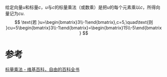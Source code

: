 
给定向量$u$和标量$c$，$u$与$c$的标量乘法（或数乘）是把$u$的每个元素乘以$c$，所得向量记为$cu$.
$$
\text{若 }u=\begin{bmatrix}3\\-1\end{bmatrix},c=5,\quad\text{则 }cu=5\begin{bmatrix}3\\-1\end{bmatrix}=\begin{bmatrix}15\\-5\end{bmatrix}
$$

# 参考
[标量乘法 - 维基百科，自由的百科全书](https://zh.wikipedia.org/zh-hans/%E6%A0%87%E9%87%8F%E4%B9%98%E6%B3%95)
